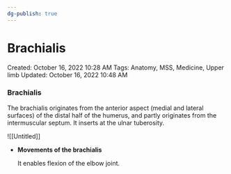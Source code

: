 ```yaml
---
dg-publish: true
---
```


# Brachialis

Created: October 16, 2022 10:28 AM
Tags: Anatomy, MSS, Medicine, Upper limb
Updated: October 16, 2022 10:48 AM

### Brachialis

The brachialis originates from the anterior aspect (medial and lateral surfaces) of the distal half of the humerus, and partly originates from the intermuscular septum. It inserts at the ulnar tuberosity.

![[Untitled]]

- ******************************************************Movements of the brachialis******************************************************
    
    It enables flexion of the elbow joint.